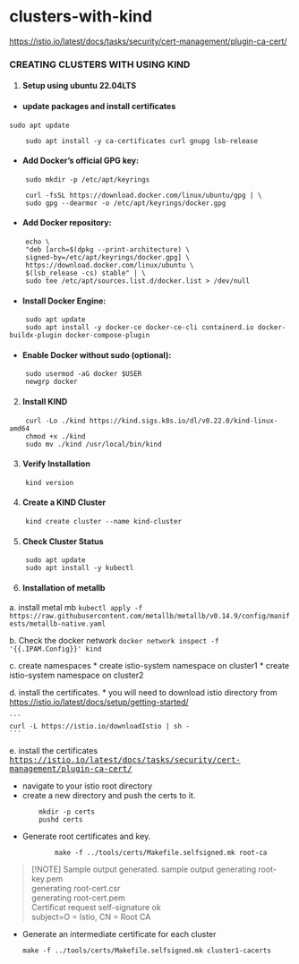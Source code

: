 # clusters-with-kind

https://istio.io/latest/docs/tasks/security/cert-management/plugin-ca-cert/

### CREATING CLUSTERS WITH USING KIND

1. #### Setup using ubuntu 22.04LTS

- #### update packages and install certificates
```
sudo apt update
```
```
    sudo apt install -y ca-certificates curl gnupg lsb-release
```

- #### Add Docker’s official GPG key:
```
    sudo mkdir -p /etc/apt/keyrings
```
```
    curl -fsSL https://download.docker.com/linux/ubuntu/gpg | \
    sudo gpg --dearmor -o /etc/apt/keyrings/docker.gpg
```

- #### Add Docker repository:
```
    echo \
    "deb [arch=$(dpkg --print-architecture) \
    signed-by=/etc/apt/keyrings/docker.gpg] \
    https://download.docker.com/linux/ubuntu \
    $(lsb_release -cs) stable" | \
    sudo tee /etc/apt/sources.list.d/docker.list > /dev/null
```

-  #### Install Docker Engine:
```
    sudo apt update
    sudo apt install -y docker-ce docker-ce-cli containerd.io docker-buildx-plugin docker-compose-plugin
```


- #### Enable Docker without sudo (optional):
```
    sudo usermod -aG docker $USER
    newgrp docker
```

2. #### Install KIND
```
    curl -Lo ./kind https://kind.sigs.k8s.io/dl/v0.22.0/kind-linux-amd64
    chmod +x ./kind
    sudo mv ./kind /usr/local/bin/kind
```

3. #### Verify Installation
```
    kind version
```

4. #### Create a KIND Cluster
```
    kind create cluster --name kind-cluster
```

5. #### Check Cluster Status
```
    sudo apt update
    sudo apt install -y kubectl
```

6. #### Installation of metallb
a. install metal mb
    ```
        kubectl apply -f https://raw.githubusercontent.com/metallb/metallb/v0.14.9/config/manifests/metallb-native.yaml
    ```

b.  Check the docker network
    ```
        docker network inspect -f '{{.IPAM.Config}}' kind
    ```

c.  create namespaces
    * create istio-system namespace on cluster1
    * create istio-system namespace on cluster2

d.  install the certificates.
    * you will need to download istio directory from
        https://istio.io/latest/docs/setup/getting-started/
    
    ```
    curl -L https://istio.io/downloadIstio | sh -
    ```
e. install the certificates <br>
    [<kbd>https://istio.io/latest/docs/tasks/security/cert-management/plugin-ca-cert/ </kbd>](https://istio.io/latest/docs/tasks/security/cert-management/plugin-ca-cert/)

- navigate to your istio root directory
- create a new directory and push the certs to it.
    ```
        mkdir -p certs
        pushd certs
    ```
- Generate root certificates and key.
    ```
            make -f ../tools/certs/Makefile.selfsigned.mk root-ca
    ```
> [!NOTE] Sample output generated.
> sample output generating root-key.pem <br> generating root-cert.csr <br> generating root-cert.pem <br> 
> Certificat request self-signature ok <br> subject=O = Istio, CN = Root CA

- Generate an intermediate certificate for each cluster
    ```
    make -f ../tools/certs/Makefile.selfsigned.mk cluster1-cacerts
    ```
    
